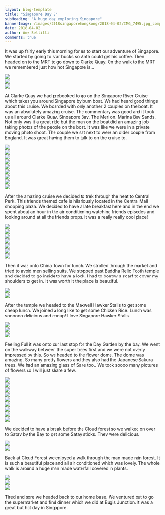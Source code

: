 ```yaml
---
layout: blog-template
title: "Singapore Day 2"
subHeading: "A huge day exploring Singapore"
bannerImage: /images/2018singaporehongkong/2018-04-02/IMG_7495.jpg_compressed.JPEG
date: 2018-04-02
author: Amy Sellitti
comments: true
---
```


It was up fairly early this morning for us to start our adventure of Singapore. We started by going to star bucks so Anth could get his coffee. Then headed on to the MRT to go down to Clarke Quay. On the walk to the MRT we remembered just how hot Singapore is...

<div class="center-image"><img src="/images/2018singaporehongkong/2018-04-02/IMG_7344.jpg_compressed.JPEG" /></div>
<div class="center-image"><img src="/images/2018singaporehongkong/2018-04-02/IMG_7346.jpg_compressed.JPEG" /></div>
<div class="center-image"><img src="/images/2018singaporehongkong/2018-04-02/IMG_7347.jpg_compressed.JPEG" /></div>

At Clarke Quay we had prebooked to go on the Singapore River Cruise which takes you around Singapore by bum boat. We had heard good things about this cruise. We boarded with only another 2 couples on the boat. It was an absolutely amazing cruise. The commentary was good and it took us all around Clarke Quay, Singapore Bay, The Merlion, Marina Bay Sands. Not only was it a great ride but the man on the boat did an amazing job taking photos of the people on the boat. It was like we were in a private moving photo shoot. The couple we sat next to were an older couple from England. It was great having them to talk to on the cruise to. 

<div class="center-image"><img src="/images/2018singaporehongkong/2018-04-02/IMG_7358.jpg_compressed.JPEG" /></div>
<div class="center-image"><img src="/images/2018singaporehongkong/2018-04-02/IMG_7361.jpg_compressed.JPEG" /></div>
<div class="center-image"><img src="/images/2018singaporehongkong/2018-04-02/IMG_7365.jpg_compressed.JPEG" /></div>
<div class="center-image"><img src="/images/2018singaporehongkong/2018-04-02/IMG_7367.jpg_compressed.JPEG" /></div>
<div class="center-image"><img src="/images/2018singaporehongkong/2018-04-02/IMG_7371.jpg_compressed.JPEG" /></div>
<div class="center-image"><img src="/images/2018singaporehongkong/2018-04-02/IMG_7373.jpg_compressed.JPEG" /></div>
<div class="center-image"><img src="/images/2018singaporehongkong/2018-04-02/IMG_7382.jpg_compressed.JPEG" /></div>
<div class="center-image"><img src="/images/2018singaporehongkong/2018-04-02/IMG_7388.jpg_compressed.JPEG" /></div>
<div class="center-image"><img src="/images/2018singaporehongkong/2018-04-02/IMG_7390.jpg_compressed.JPEG" /></div>


After the amazing cruise we decided to trek through the heat to Central Perk. This friends themed cafe is hilariously located in the Central Mall shopping plaza. We decided to have a late breakfast here and in the end we spent about an hour in the air conditioning watching friends episodes and looking around at all the friends props. It was a really really cool place! 

<div class="center-image"><img src="/images/2018singaporehongkong/2018-04-02/IMG_7394.jpg_compressed.JPEG" /></div>
<div class="center-image"><img src="/images/2018singaporehongkong/2018-04-02/IMG_7398.jpg_compressed.JPEG" /></div>
<div class="center-image"><img src="/images/2018singaporehongkong/2018-04-02/IMG_7400.jpg_compressed.JPEG" /></div>
<div class="center-image"><img src="/images/2018singaporehongkong/2018-04-02/IMG_7403.jpg_compressed.JPEG" /></div>
<div class="center-image"><img src="/images/2018singaporehongkong/2018-04-02/IMG_7411.jpg_compressed.JPEG" /></div>
<div class="center-image"><img src="/images/2018singaporehongkong/2018-04-02/IMG_7414.jpg_compressed.JPEG" /></div>
<div class="center-image"><img src="/images/2018singaporehongkong/2018-04-02/IMG_7419.jpg_compressed.JPEG" /></div>

Then it was onto China Town for lunch. We strolled through the market and tried to avoid men selling suits. We stopped past Buddha Relic Tooth temple and decided to go inside to have a look. I had to borrow a scarf to cover my shoulders to get in. It was worth it the place is beautiful.

<div class="center-image"><img src="/images/2018singaporehongkong/2018-04-02/IMG_7423.jpg_compressed.JPEG" /></div>
<div class="center-image"><img src="/images/2018singaporehongkong/2018-04-02/IMG_7424.jpg_compressed.JPEG" /></div>

After the temple we headed to the Maxwell Hawker Stalls to get some cheap lunch. We joined a long like to get some Chicken Rice. Lunch was soooooo delicious and cheap! I love Singapore Hawker Stalls.

<div class="center-image"><img src="/images/2018singaporehongkong/2018-04-02/IMG_7431.jpg_compressed.JPEG" /></div>
<div class="center-image"><img src="/images/2018singaporehongkong/2018-04-02/IMG_7432.jpg_compressed.JPEG" /></div>
<div class="center-image"><img src="/images/2018singaporehongkong/2018-04-02/IMG_7434.jpg_compressed.JPEG" /></div>


Feeling Full it was onto our last stop for the Day Garden by the bay. We went on the walkway between the super trees first and we were not overly impressed by this. So we headed to the flower dome. The dome was amazing. So many pretty flowers and they also had the Japanese Sakura trees. We had an amazing glass of Sake too.. We took soooo many pictures of flowers so I will just share a few. 

<div class="center-image"><img src="/images/2018singaporehongkong/2018-04-02/IMG_7443.jpg_compressed.JPEG" /></div>
<div class="center-image"><img src="/images/2018singaporehongkong/2018-04-02/IMG_7452.jpg_compressed.JPEG" /></div>
<div class="center-image"><img src="/images/2018singaporehongkong/2018-04-02/IMG_7457.jpg_compressed.JPEG" /></div>
<div class="center-image"><img src="/images/2018singaporehongkong/2018-04-02/IMG_7476.jpg_compressed.JPEG" /></div>
<div class="center-image"><img src="/images/2018singaporehongkong/2018-04-02/IMG_7486.jpg_compressed.JPEG" /></div>
<div class="center-image"><img src="/images/2018singaporehongkong/2018-04-02/IMG_7499.jpg_compressed.JPEG" /></div>
<div class="center-image"><img src="/images/2018singaporehongkong/2018-04-02/20180402_171156.jpg_compressed.JPEG" /></div>
<div class="center-image"><img src="/images/2018singaporehongkong/2018-04-02/20180402_172644.jpg_compressed.JPEG" /></div>
<div class="center-image"><img src="/images/2018singaporehongkong/2018-04-02/IMG_7495.jpg_compressed.JPEG" /></div>


We decided to have a break before the Cloud forest so we walked on over to Satay by the Bay to get some Satay sticks. They were delicious. 

<div class="center-image"><img src="/images/2018singaporehongkong/2018-04-02/IMG_7530.jpg_compressed.JPEG" /></div>
<div class="center-image"><img src="/images/2018singaporehongkong/2018-04-02/IMG_7534.jpg_compressed.JPEG" /></div>

Back at Cloud Forest we enjoyed a walk through the man made rain forest. It is such a beautiful place and all air conditioned which was lovely. The whole walk is around a huge man made waterfall covered in plants. 

<div class="center-image"><img src="/images/2018singaporehongkong/2018-04-02/IMG_7543.jpg_compressed.JPEG" /></div>
<div class="center-image"><img src="/images/2018singaporehongkong/2018-04-02/IMG_7589.jpg_compressed.JPEG" /></div>
<div class="center-image"><img src="/images/2018singaporehongkong/2018-04-02/IMG_7590.jpg_compressed.JPEG" /></div>

Tired and sore we headed back to our home base. We ventured out to go the supermarket and find dinner which we did at Bugis Junction. It was a great but hot day in Singapore. 
